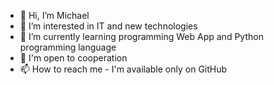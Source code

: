 - 👋 Hi, I’m Michael
- 👀 I’m interested in IT and new technologies
- 🌱 I’m currently learning programming Web App and Python programming language
- 💞️ I'm open to cooperation 
- 📫 How to reach me - I'm available only on GitHub

<!---
mmikeglobal/mmikeglobal is a ✨ special ✨ repository because its `README.md` (this file) appears on your GitHub profile.
You can click the Preview link to take a look at your changes.
--->
